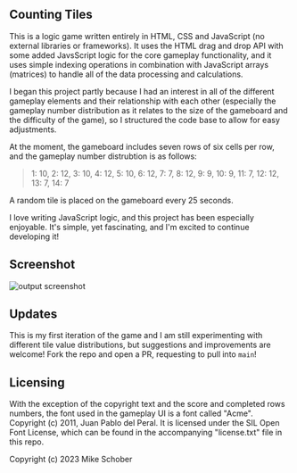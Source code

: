 
## Counting Tiles

This is a logic game written entirely in HTML, CSS and JavaScript (no external libraries or frameworks). It uses the HTML drag and drop API with some added JavsScript logic for the core gameplay functionality, and it uses simple indexing operations in combination with JavaScript arrays (matrices) to handle all of the data processing and calculations.

I began this project partly because I had an interest in all of the different gameplay elements and their relationship with each other (especially the gameplay number distribution as it relates to the size of the gameboard and the difficulty of the game), so I structured the code base to allow for easy adjustments.

At the moment, the gameboard includes seven rows of six cells per row, and the gameplay number distrubtion is as follows:
> 1: 10, 2: 12, 3: 10, 4: 12, 5: 10, 6: 12, 7: 7, 8: 12, 9: 9, 10: 9, 11: 7, 12: 12, 13: 7, 14: 7

A random tile is placed on the gameboard every 25 seconds.

I love writing JavaScript logic, and this project has been especially enjoyable. It's simple, yet fascinating, and I'm excited to continue developing it!

## Screenshot
![output screenshot](https://github.com/Runningman47/counting-tiles/blob/randomTile/images/s2.png)

## Updates
This is my first iteration of the game and I am still experimenting with different tile value distributions, but suggestions and improvements are welcome! Fork the repo and open a PR, requesting to pull into `main`!

## Licensing
With the exception of the copyright text and the score and completed rows numbers, the font used in the gameplay UI is a font called "Acme". Copyright (c) 2011, Juan Pablo del Peral. It is licensed under the SIL Open Font License, which can be found in the accompanying "license.txt" file in this repo. 

Copyright (c) 2023 Mike Schober

